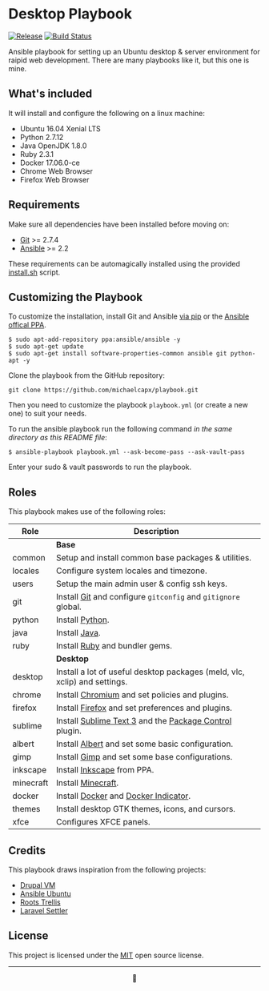 Desktop Playbook
================
[![Release](https://img.shields.io/github/release/michaelcapx/playbook.svg?style=flat-square)](https://github.com/michaelcapx/playbook/releases)
[![Build Status](https://img.shields.io/travis/michaelcapx/playbook.svg?style=flat-square)](https://travis-ci.org/michaelcapx/playbook)

Ansible playbook for setting up an Ubuntu desktop & server environment for raipid web development. There are many playbooks like it, but this one is mine.

## What's included

It will install and configure the following on a linux machine:

* Ubuntu 16.04 Xenial LTS
* Python 2.7.12
* Java OpenJDK 1.8.0
* Ruby 2.3.1
* Docker 17.06.0-ce
* Chrome Web Browser
* Firefox Web Browser

## Requirements

Make sure all dependencies have been installed before moving on:

* [Git](https://git-scm.com/) >= 2.7.4
* [Ansible](https://www.ansible.com/) >= 2.2

These requirements can be automagically installed using the provided [install.sh](https://github.com/playbook/blob/master/install.sh) script.

## Customizing the Playbook

To customize the installation, install Git and Ansible [via pip](http://docs.ansible.com/ansible/intro_installation.html#latest-releases-via-pip)
or the [Ansible offical PPA](https://launchpad.net/~ansible/+archive/ubuntu/ansible).

    $ sudo apt-add-repository ppa:ansible/ansible -y
    $ sudo apt-get update
    $ sudo apt-get install software-properties-common ansible git python-apt -y

Clone the playbook from the GitHub repository:

    git clone https://github.com/michaelcapx/playbook.git

Then you need to customize the playbook `playbook.yml` (or create a new one) to suit your needs.

To run the ansible playbook run the following command _in the same directory as this README file_:

    $ ansible-playbook playbook.yml --ask-become-pass --ask-vault-pass

Enter your sudo & vault passwords to run the playbook.

## Roles

This playbook makes use of the following roles:

| Role                 | Description                                          |
| -------------------- | ---------------------------------------------------- |
| | **Base** |
| common               | Setup and install common base packages & utilities. |
| locales              | Configure system locales and timezone. |
| users                | Setup the main admin user & config ssh keys. |
| git                  | Install [Git](https://git-scm.com/) and configure `gitconfig` and `gitignore` global. |
| python               | Install [Python](https://www.python.org/). |
| java                 | Install [Java](https://www.java.com/). |
| ruby                 | Install [Ruby](https://www.ruby-lang.org/en/) and bundler gems. |
| | **Desktop** |
| desktop              | Install a lot of useful desktop packages (meld, vlc, xclip) and settings. |
| chrome               | Install [Chromium](https://www.chromium.org/) and set policies and plugins. |
| firefox              | Install [Firefox](https://www.mozilla.org/firefox/) and set preferences and plugins. |
| sublime              | Install [Sublime Text 3](https://www.sublimetext.com/3) and the [Package Control](https://packagecontrol.io/) plugin. |
| albert               | Install [Albert](https://albertlauncher.github.io/) and set some basic configuration. |
| gimp                 | Install [Gimp](https://www.gimp.org/) and set some base configurations. |
| inkscape             | Install [Inkscape](https://inkscape.org/en/) from PPA. |
| minecraft            | Install [Minecraft](https://minecraft.net/en-us/). |
| docker               | Install [Docker](https://www.docker.com/) and [Docker Indicator](https://yktoo.com/en/software/indicator-docker). |
| themes               | Install desktop GTK themes, icons, and cursors. |
| xfce                 | Configures XFCE panels. |


## Credits

This playbook draws inspiration from the following projects:

- [Drupal VM](https://github.com/geerlingguy/drupal-vm)
- [Ansible Ubuntu](https://github.com/Benoth/ansible-ubuntu)
- [Roots Trellis](https://github.com/roots/trellis)
- [Laravel Settler](https://github.com/laravel/settler)

## License

This project is licensed under the [MIT](https://choosealicense.com/licenses/mit/) open source license.

---
<p align="center">🤖</p>
